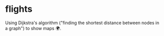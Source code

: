 # flights
Using Dijkstra's algorithm ("finding the shortest distance between nodes in a graph") to show maps 🌍.
